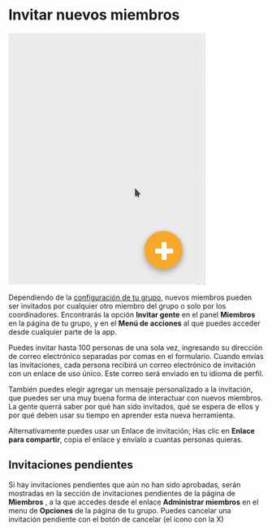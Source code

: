 # Invitar nuevos miembros

<img class="screenshot" alt="Action menu" src="action_menu.gif" />

Dependiendo de la [configuración de tu grupo](group_settings.html), nuevos miembros pueden ser invitados por cualquier otro miembro del grupo o solo por los coordinadores. Encontrarás la opción **Invitar gente** en el panel **Miembros** en la página de tu grupo, y en el **Menú de acciones** al que puedes acceder desde cualquier parte de la app.

Puedes invitar hasta 100 personas de una sola vez, ingresando su dirección de correo electrónico separadas por comas en el formulario. Cuando envías las invitaciones, cada persona recibirá un correo electrónico de invitación con un enlace de uso único. Este correo será enviado en tu idioma de perfil.

También puedes elegir agregar un mensaje personalizado a la invitación, que puedes ser una muy buena forma de interactuar con nuevos miembros. La gente querrá saber por qué han sido invitados, qué se espera de ellos y por qué deben usar su tiempo en aprender esta nueva herramienta.

Alternativamente puedes usar un Enlace de invitación; Has clic en **Enlace para compartir**, copia el enlace y envíalo a cuantas personas quieras.

## Invitaciones pendientes

Si hay invitaciones pendientes que aún no han sido aprobadas, serán mostradas en la sección de invitaciones pendientes de la página de **Miembros** , a la que accedes desde el enlace **Administrar miembros** en el menu de **Opciones** de la página de tu grupo. Puedes cancelar una invitación pendiente con el botón de cancelar (el icono con la X)

